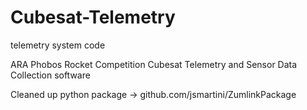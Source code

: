 # Cubesat-Telemetry
telemetry system code

ARA Phobos Rocket Competition Cubesat Telemetry and Sensor Data Collection software

Cleaned up python package -> github.com/jsmartini/ZumlinkPackage
